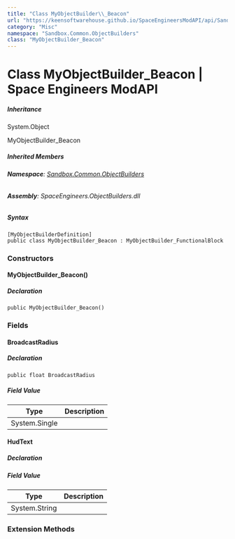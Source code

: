 ```yaml
---
title: "Class MyObjectBuilder\\_Beacon"
url: "https://keensoftwarehouse.github.io/SpaceEngineersModAPI/api/Sandbox.Common.ObjectBuilders.MyObjectBuilder_Beacon.html"
category: "Misc"
namespace: "Sandbox.Common.ObjectBuilders"
class: "MyObjectBuilder_Beacon"
---
```


# Class MyObjectBuilder\_Beacon | Space Engineers ModAPI

##### Inheritance

System.Object

MyObjectBuilder\_Beacon

##### Inherited Members

###### **Namespace**: [Sandbox.Common.ObjectBuilders](https://keensoftwarehouse.github.io/SpaceEngineersModAPI/api/Sandbox.Common.ObjectBuilders.html)

###### **Assembly**: SpaceEngineers.ObjectBuilders.dll

##### Syntax

```
[MyObjectBuilderDefinition]
public class MyObjectBuilder_Beacon : MyObjectBuilder_FunctionalBlock
```

### Constructors

#### MyObjectBuilder\_Beacon()

##### Declaration

```
public MyObjectBuilder_Beacon()
```

### Fields

#### BroadcastRadius

##### Declaration

```
public float BroadcastRadius
```

##### Field Value

| Type | Description |
| --- | --- |
| System.Single |     |

#### HudText

##### Declaration

##### Field Value

| Type | Description |
| --- | --- |
| System.String |     |

### Extension Methods